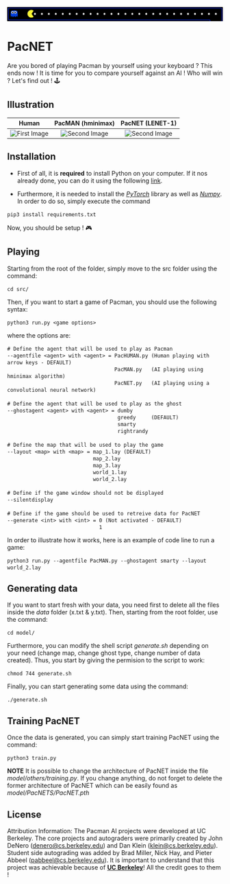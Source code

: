 <img src="assets/overlay.gif" />

# PacNET
Are you bored of playing Pacman by yourself using your keyboard ? This ends now ! It is time for you to compare yourself against an AI ! Who will win ? Let's find out ! 🕹

## Illustration
|     Human     | PacMAN (hminimax)| PacNET (LENET-1)|
|:-:|:-:|:-:|
|![First Image](https://images.pexels.com/photos/585759/pexels-photo-585759.jpeg?h=750&w=1260)|![Second Image](https://images.pexels.com/photos/1335115/pexels-photo-1335115.jpeg?h=750&w=1260)|![Second Image](https://images.pexels.com/photos/1335115/pexels-photo-1335115.jpeg?h=750&w=1260)|

## Installation

- First of all, it is **required** to install Python on your computer. If it nos already done, you can do it using the following [link](https://www.python.org/downloads/).

- Furthermore, it is needed to install the [*PyTorch*](https://pytorch.org) library as well as [*Numpy*](https://numpy.org). In order to do so, simply execute the command

```
pip3 install requirements.txt
```

Now, you should be setup ! 🎮

## Playing

Starting from the root of the folder, simply move to the src folder using the command:

```
cd src/
```

Then, if you want to start a game of Pacman, you should use the following syntax:

```
python3 run.py <game options>
```

where the options are:

```
# Define the agent that will be used to play as Pacman
--agentfile <agent> with <agent> = PacHUMAN.py (Human playing with arrow keys - DEFAULT)
                                   PacMAN.py   (AI playing using hminimax algorithm)
                                   PacNET.py   (AI playing using a convolutional neural network)
                                   
# Define the agent that will be used to play as the ghost
--ghostagent <agent> with <agent> = dumby      
                                    greedy     (DEFAULT)
                                    smarty     
                                    rightrandy

# Define the map that will be used to play the game
--layout <map> with <map> = map_1.lay (DEFAULT)
                            map_2.lay
                            map_3.lay
                            world_1.lay
                            world_2.lay
                         
# Define if the game window should not be displayed
--silentdisplay

# Define if the game should be used to retreive data for PacNET
--generate <int> with <int> = 0 (Not activated - DEFAULT)      
                              1

```

In order to illustrate how it works, here is an example of code line to run a game:
```
python3 run.py --agentfile PacMAN.py --ghostagent smarty --layout world_2.lay
```

## Generating data

If you want to start fresh with your data, you need first to delete all the files inside the *data* folder (x.txt & y.txt). Then,
starting from the root folder, use the command:

```
cd model/
```

Furthermore, you can modify the shell script *generate.sh* depending on your need (change map, change ghost type, change number of data created). Thus, you start by giving the permision to the script to work:

```
chmod 744 generate.sh
```

Finally, you can start generating some data using the command:

```
./generate.sh
```

## Training PacNET

Once the data is generated, you can simply start training PacNET using the command:

```
python3 train.py
```

**NOTE**
It is possible to change the architecture of PacNET inside the file *model/others/training.py*. If you change anything, do not forget to delete the former architecture of PacNET which can be easily found as *model/PacNETS/PacNET.pth*

## License
Attribution Information: The Pacman AI projects were developed at UC Berkeley.
The core projects and autograders were primarily created by John DeNero
(denero@cs.berkeley.edu) and Dan Klein (klein@cs.berkeley.edu).
Student side autograding was added by Brad Miller, Nick Hay, and
Pieter Abbeel (pabbeel@cs.berkeley.edu). It is important to understand that this project was achievable because of [**UC Berkeley**](http://ai.berkeley.edu)! All the credit goes to them ! 
